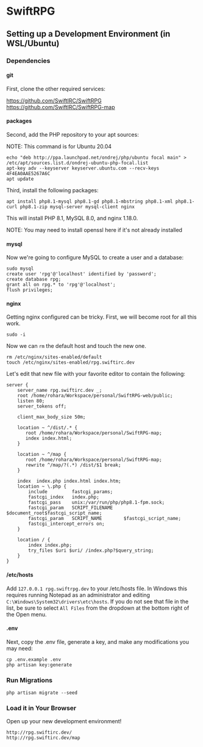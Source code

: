 # SwiftRPG

## Setting up a Development Environment (in WSL/Ubuntu)

### Dependencies

#### git

First, clone the other required services:

https://github.com/SwiftIRC/SwiftRPG
https://github.com/SwiftIRC/SwiftRPG-map

#### packages

Second, add the PHP repository to your apt sources:

NOTE: This command is for Ubuntu 20.04

```
echo "deb http://ppa.launchpad.net/ondrej/php/ubuntu focal main" > /etc/apt/sources.list.d/ondrej-ubuntu-php-focal.list
apt-key adv --keyserver keyserver.ubuntu.com --recv-keys 4F4EA0AAE5267A6C
apt update
```

Third, install the following packages:

```
apt install php8.1-mysql php8.1-gd php8.1-mbstring php8.1-xml php8.1-curl php8.1-zip mysql-server mysql-client nginx
```

This will install PHP 8.1, MySQL 8.0, and nginx 1.18.0.

NOTE: You may need to install openssl here if it's not already installed

#### mysql

Now we're going to configure MySQL to create a user and a database:

```
sudo mysql
create user 'rpg'@'localhost' identified by 'password';
create database rpg;
grant all on rpg.* to 'rpg'@'localhost';
flush privileges;
```

#### nginx

Getting nginx configured can be tricky.
First, we will become root for all this work.

```
sudo -i
```

Now we can `rm` the default host and touch the new one.

```
rm /etc/nginx/sites-enabled/default
touch /etc/nginx/sites-enabled/rpg.swiftirc.dev
```

Let's edit that new file with your favorite editor to contain the following:

```
server {
    server_name rpg.swiftirc.dev _;
    root /home/rohara/Workspace/personal/SwiftRPG-web/public;
    listen 80;
    server_tokens off;

    client_max_body_size 50m;

    location ~ ^/dist/.* {
       root /home/rohara/Workspace/personal/SwiftRPG-map;
       index index.html;
    }

    location ~ ^/map {
       root /home/rohara/Workspace/personal/SwiftRPG-map;
       rewrite ^/map/?(.*) /dist/$1 break;
    }

    index  index.php index.html index.htm;
    location ~ \.php {
        include         fastcgi_params;
        fastcgi_index   index.php;
        fastcgi_pass    unix:/var/run/php/php8.1-fpm.sock;
        fastcgi_param   SCRIPT_FILENAME    $document_root$fastcgi_script_name;
        fastcgi_param   SCRIPT_NAME        $fastcgi_script_name;
        fastcgi_intercept_errors on;
    }

    location / {
        index index.php;
        try_files $uri $uri/ /index.php?$query_string;
    }
}
```

#### /etc/hosts

Add `127.0.0.1 rpg.swiftrpg.dev` to your /etc/hosts file.
In Windows this requires running Notepad as an administrator and
editing `C:\Windows\System32\drivers\etc\hosts`. If you do not
see that file in the list, be sure to select `All Files` from the
dropdown at the bottom right of the Open menu.

#### .env

Next, copy the .env file, generate a key, and make any modifications you may need:

```
cp .env.example .env
php artisan key:generate
```

### Run Migrations

```
php artisan migrate --seed
```

### Load it in Your Browser

Open up your new development environment!

```
http://rpg.swiftirc.dev/
http://rpg.swiftirc.dev/map
```